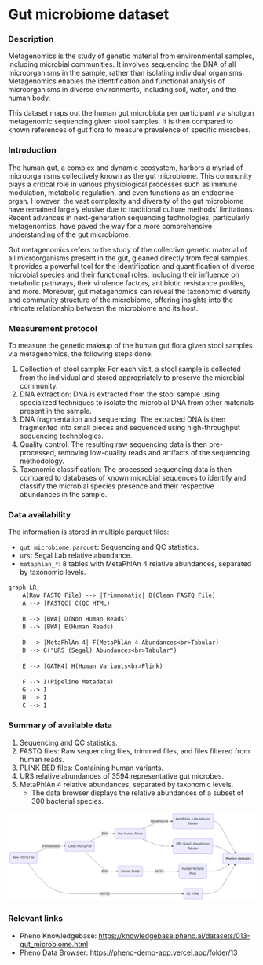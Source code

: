 # Gut microbiome dataset  

### Description 
<!-- just for gut microbiome: shortened from the original introduction in the data doc -->
Metagenomics is the study of genetic material from environmental samples, including microbial communities. It involves sequencing the DNA of all microorganisms in the sample, rather than isolating individual organisms. Metagenomics enables the identification and functional analysis of microorganisms in diverse environments, including soil, water, and the human body.

This dataset maps out the human gut microbiota per participant via shotgun metagenomic sequencing given stool samples. It is then compared to known references of gut flora to measure prevalence of specific microbes.

### Introduction 
<!-- just for gut microbiome: shortened from the original introduction in the data doc -->
The human gut, a complex and dynamic ecosystem, harbors a myriad of microorganisms collectively known as the gut microbiome. This community plays a critical role in various physiological processes such as immune modulation, metabolic regulation, and even functions as an endocrine organ. However, the vast complexity and diversity of the gut microbiome have remained largely elusive due to traditional culture methods' limitations. Recent advances in next-generation sequencing technologies, particularly metagenomics, have paved the way for a more comprehensive understanding of the gut microbiome.

Gut metagenomics refers to the study of the collective genetic material of all microorganisms present in the gut, gleaned directly from fecal samples. It provides a powerful tool for the identification and quantification of diverse microbial species and their functional roles, including their influence on metabolic pathways, their virulence factors, antibiotic resistance profiles, and more. Moreover, gut metagenomics can reveal the taxonomic diversity and community structure of the microbiome, offering insights into the intricate relationship between the microbiome and its host.

### Measurement protocol 
<!-- long measurment protocol for the data browser -->
To measure the genetic makeup of the human gut flora given stool samples via metagenomics, the following steps done:

1. Collection of stool sample: For each visit, a stool sample is collected from the individual and stored appropriately to preserve the microbial community.
2. DNA extraction: DNA is extracted from the stool sample using specialized techniques to isolate the microbial DNA from other materials present in the sample.
3. DNA fragmentation and sequencing: The extracted DNA is then fragmented into small pieces and sequenced using high-throughput sequencing technologies.
4. Quality control: The resulting raw sequencing data is then pre-processed, removing low-quality reads and artifacts of the sequencing methodology.
5. Taxonomic classification: The processed sequencing data is then compared to databases of known microbial sequences to identify and classify the microbial species presence and their respective abundances in the sample.

### Data availability 
<!-- for the example notebooks -->
The information is stored in multiple parquet files:

- `gut_microbiome.parquet`: Sequencing and QC statistics.
- `urs`: Segal Lab relative abundance.
- `metaphlan_*`: 8 tables with MetaPhlAn 4 relative abundances, separated by taxonomic levels.

```{mermaid}
graph LR;
    A(Raw FASTQ File) --> |Trimmomatic| B(Clean FASTQ File)
    A --> |FASTQC| C(QC HTML)
    
    B --> |BWA| D(Non Human Reads)
    B --> |BWA| E(Human Reads)
    
    D --> |MetaPhlAn 4| F(MetaPhlAn 4 Abundances<br>Tabular)
    D --> G("URS (Segal) Abundances<br>Tabular")
    
    E --> |GATK4| H(Human Variants<br>Plink)
    
    F --> I(Pipeline Metadata)
    G --> I
    H --> I
    C --> I
```

### Summary of available data 
<!-- for the data browser -->
1. Sequencing and QC statistics.
2. FASTQ files: Raw sequencing files, trimmed files, and files filtered from human reads.
3. PLINK BED files: Containing human variants.
4. URS relative abundances of 3594 representative gut microbes.
5. MetaPhlAn 4 relative abundances, separated by taxonomic levels.
    - The data browser displays the relative abundances of a subset of 300 bacterial species.

![available data](gutmb_data.png)

### Relevant links

* Pheno Knowledgebase: https://knowledgebase.pheno.ai/datasets/013-gut_microbiome.html
* Pheno Data Browser: https://pheno-demo-app.vercel.app/folder/13